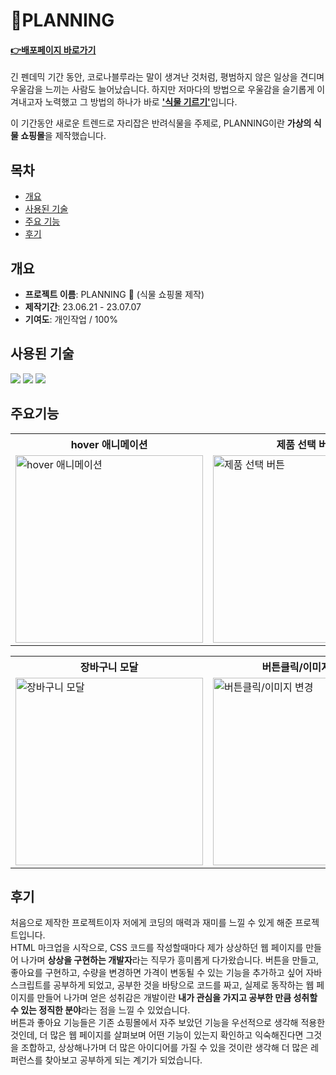 # :herb:PLANNING
#### **<a href="https://saemii-24.github.io/project_1/" target="_blank">:point_right:<u>배포페이지 바로가기</u></a>**
긴 펜데믹 기간 동안, 코로나블루라는 말이 생겨난 것처럼, 평범하지 않은 일상을 견디며 우울감을 느끼는 사람도 늘어났습니다. 하지만 저마다의 방법으로 우울감을 슬기롭게 이겨내고자 노력했고 그 방법의 하나가 바로 <u>**'식물 기르기'**</u>입니다.

이 기간동안 새로운 트렌드로 자리잡은 반려식물을 주제로, PLANNING이란 **가상의 식물 쇼핑몰**을 제작했습니다.


## 목차
- [개요](#개요)
- [사용된 기술](#사용된-기술)
- [주요 기능](#개요)
- [후기](#후기)


## 개요
- **프로젝트 이름**: PLANNING :herb: (식물 쇼핑몰 제작)
- **제작기간**: 23.06.21 - 23.07.07
- **기여도**: 개인작업 / 100%


## 사용된 기술
<img src="https://img.shields.io/badge/html5-E34F26?style=for-the-badge&logo=html5&logoColor=white"> <img src="https://img.shields.io/badge/css-1572B6?style=for-the-badge&logo=css3&logoColor=white"> <img src="https://img.shields.io/badge/javascript-F7DF1E?style=for-the-badge&logo=javascript&logoColor=black">


## 주요기능
<table>
  <tr>
    <th style="width:300px">hover 애니메이션</th>
    <th style="width:300px">제품 선택 버튼</th>
    <th style="width:300px">가격·상품 카운트</th>
  </tr>
  <tr>
    <td><img style="width:300px" src="https://github.com/saemii-24/project_1/assets/139088277/b6f88275-9d84-42bc-a529-bc15a14423ce" alt="hover 애니메이션"></td>
    <td><img style="width:300px" src="https://github.com/saemii-24/project_1/assets/139088277/9592efa6-fec2-4d23-b344-9c6d08f19991" alt="제품 선택 버튼"></td>
    <td><img style="width:300px" src="https://github.com/saemii-24/project_1/assets/139088277/95155e8a-e57e-4711-9cb8-8435510787d8" alt="가격·상품 카운트"></td>
  </tr>
</table>

<table>
  <tr>
    <th style="width:300px">장바구니 모달</th>
    <th style="width:300px">버튼클릭/이미지 변경</th>
    <th style="width:300px">페이지 내비게이션</th>
  </tr>
  <tr>
    <td><img style="width:300px" src="https://github.com/saemii-24/project_1/assets/139088277/8946c49f-64f3-4709-aa98-2bf7a680279f" alt="장바구니 모달"></td>
    <td><img style="width:300px" src="https://github.com/saemii-24/project_1/assets/139088277/7bdd02d0-63c0-4aec-bcbb-752d78795d6c" alt="버튼클릭/이미지 변경"></td>
    <td><img style="width:300px" src="https://github.com/saemii-24/project_1/assets/139088277/58f217f6-61a8-4655-8efe-3064e9a25dc3" alt="페이지 내비게이션"></td>
  </tr>
</table>

## 후기
처음으로 제작한 프로젝트이자 저에게 코딩의 매력과 재미를 느낄 수 있게 해준 프로젝트입니다.<br/>
HTML 마크업을 시작으로, CSS 코드를 작성할때마다 제가 상상하던 웹 페이지를 만들어 나가며 **상상을 구현하는 개발자**라는 직무가 흥미롭게 다가왔습니다.
버튼을 만들고, 좋아요를 구현하고, 수량을 변경하면 가격이 변동될 수 있는 기능을 추가하고 싶어 자바스크립트를 공부하게 되었고, 공부한 것을 바탕으로 코드를 짜고, 실제로 동작하는 웹 페이지를 만들어 나가며 얻은 성취감은 개발이란 **내가 관심을 가지고 공부한 만큼 성취할 수 있는 정직한 분야**라는 점을 느낄 수 있었습니다. <br/>
버튼과 좋아요 기능들은 기존 쇼핑몰에서 자주 보았던 기능을 우선적으로 생각해 적용한 것인데, 더 많은 웹 페이지를 살펴보며 어떤 기능이 있는지 확인하고 익숙해진다면 그것을 조합하고, 상상해나가며 더 많은 아이디어를 가질 수 있을 것이란 생각해 더 많은 레퍼런스를 찾아보고 공부하게 되는 계기가 되었습니다.
